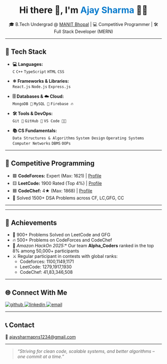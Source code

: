 <div align="center">
  <h1>Hi there 👋, I'm <span style="color:#007acc">Ajay Sharma</span> 🧑‍💻</h1>
</div>

<p align="center">
  🎓 B.Tech Undergrad @ <a href="http://www.manit.ac.in/" target="_blank">MANIT Bhopal</a> | 💻 Competitive Programmer | 🛠️ Full Stack Developer (MERN) <br/>
</p>

---

## 🚀 Tech Stack

- **💻 Languages:**  
  `C` `C++` `TypeScript` `HTML` `CSS`

- **⚛️ Frameworks & Libraries:**  
  `React.js` `Node.js` `Express.js`

- **🗄️ Databases & ☁️ Cloud:**  
  `MongoDB 🍃` `MySQL 🐬` `Firebase 🔥`

- **🛠️ Tools & DevOps:**  
  `Git 🧰` `GitHub 🐙` `VS Code 🧑‍💻`

- **📚 CS Fundamentals:**  
  `Data Structures & Algorithms` `System Design` `Operating Systems` `Computer Networks` `DBMS` `OOPs`


---

## 🧠 Competitive Programming

- 🟪 **CodeForces:** Expert (Max: 1621) | [Profile](https://codeforces.com/profile/ajay.116)  
- 🟨 **LeetCode:** 1900 Rated (Top 4%) | [Profile](https://leetcode.com/u/ajaysharma12/)  
- 🟦 **CodeChef:** 4★ (Max: 1868) | [Profile](https://www.codechef.com/users/ajaysh1)  
- 🏅 Solved 1500+ DSA Problems across CF, LC,GFG, CC

---
---

## 🏅 Achievements

- 🧠 900+ Problems Solved on LeetCode and GFG
- 🔥 500+ Problems on CodeForces and CodeChef
- 🥇 *Amazon HackOn 2025:** Our team **Alpha_Coders** ranked in the top 8% among 50,000+ participants
- ⚔️ Regular participant in contests with global ranks:
  - Codeforces: 1100,1149,1171
  - LeetCode: 1279,1917,1930
  - CodeChef: 41,83,346,508

---

## 🌐 Connect With Me

<a href="https://github.com/AjaySh1" target="_blank">
  <img src="https://img.shields.io/badge/GitHub-%2324292e.svg?&style=for-the-badge&logo=github&logoColor=white" alt="github"/>
</a>
<a href="https://www.linkedin.com/in/ajay-sharma-9436741b0/" target="_blank">
  <img src="https://img.shields.io/badge/LinkedIn-%230077B5.svg?&style=for-the-badge&logo=linkedin&logoColor=white" alt="linkedin"/>
</a>
<a href="mailto:ajaysharmapns1234@gmail.com">
  <img src="https://img.shields.io/badge/email-%23D14836.svg?&style=for-the-badge&logo=gmail&logoColor=white" alt="email"/>
</a>

---

## 📞 Contact  
📧 ajaysharmapns1234@gmail.com  

---

> *“Striving for clean code, scalable systems, and better algorithms – one commit at a time.”*
